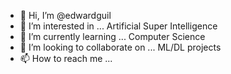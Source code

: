 - 👋 Hi, I’m @edwardguil
- 👀 I’m interested in ... Artificial Super Intelligence
- 🌱 I’m currently learning ... Computer Science
- 💞️ I’m looking to collaborate on ... ML/DL projects
- 📫 How to reach me ...

<!---
edwardguil/edwardguil is a ✨ special ✨ repository because its `README.md` (this file) appears on your GitHub profile.
You can click the Preview link to take a look at your changes.
--->
